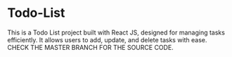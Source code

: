 # Todo-List
This is a Todo List project built with React JS, designed for managing tasks efficiently. It allows users to add, update, and delete tasks with ease.
CHECK THE MASTER BRANCH FOR THE SOURCE CODE.
